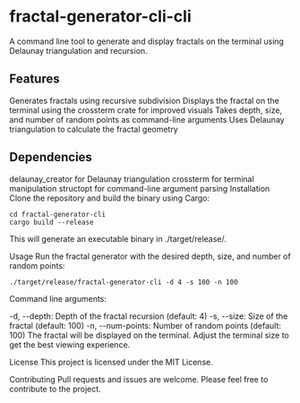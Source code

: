 # fractal-generator-cli-cli

A command line tool to generate and display fractals on the terminal using Delaunay triangulation and recursion.

## Features

Generates fractals using recursive subdivision
Displays the fractal on the terminal using the crossterm crate for improved visuals
Takes depth, size, and number of random points as command-line arguments
Uses Delaunay triangulation to calculate the fractal geometry

## Dependencies

delaunay_creator for Delaunay triangulation
crossterm for terminal manipulation
structopt for command-line argument parsing
Installation
Clone the repository and build the binary using Cargo:

```
cd fractal-generator-cli
cargo build --release
```

This will generate an executable binary in ./target/release/.

Usage
Run the fractal generator with the desired depth, size, and number of random points:

```
./target/release/fractal-generator-cli -d 4 -s 100 -n 100
```

Command line arguments:

-d, --depth: Depth of the fractal recursion (default: 4)
-s, --size: Size of the fractal (default: 100)
-n, --num-points: Number of random points (default: 100)
The fractal will be displayed on the terminal. Adjust the terminal size to get the best viewing experience.

License
This project is licensed under the MIT License.

Contributing
Pull requests and issues are welcome. Please feel free to contribute to the project.
